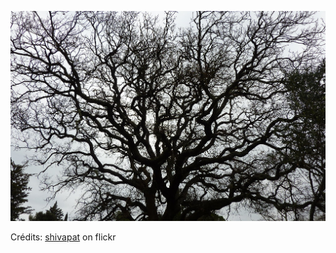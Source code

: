 ![Eloane](/images/2022-07-06.jpg)

Crédits: [shivapat](https://www.flickr.com/people/shivapat/) on flickr